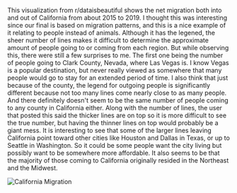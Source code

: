 This visualization from r/dataisbeautiful shows the net migration both into and out of California from about 2015 to 2019. I thought this was interesting since our final is based on migration patterns, and this is a nice example of it relating to people instead of animals. Although it has the legened, the sheer number of lines makes it difficult to determine the approximate amount of people going to or coming from each region. But while observing this, there were still a few surprises to me. The first one being the number of people going to Clark County, Nevada, where Las Vegas is. I know Vegas is a popular destination, but never really viewed as somewhere that many people would go to stay for an extended period of time. I also think that just because of the county, the legend for outgoing people is significantly different because not too many lines come nearly close to as many people. And there definitely doesn't seem to be the same number of people coming to any county in California either. Along with the number of lines, the user that posted this said the thicker lines are on top so it is more difficult to see the true number, but having the thinner lines on top would probably be a giant mess. It is interesting to see that some of the larger lines leaving California point toward other cities like Houston and Dallas in Texas, or up to Seattle in Washington. So it could be some people want the city living but possibly want to be somewhere more affordable. It also seems to be that the majority of those coming to California originally resided in the Northeast and the Midwest.


![California Migration](img/California-migration.png)

